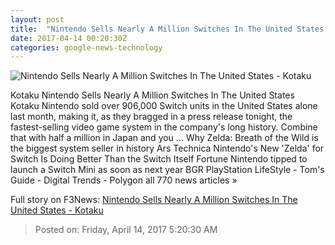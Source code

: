 ```yaml
---
layout: post
title:  "Nintendo Sells Nearly A Million Switches In The United States - Kotaku"
date: 2017-04-14 00:20:30Z
categories: google-news-technology
---
```


![Nintendo Sells Nearly A Million Switches In The United States - Kotaku](https://i.kinja-img.com/gawker-media/image/upload/s--Nw7kGrsl--/c_fill,fl_progressive,g_center,h_900,q_80,w_1600/ufdo1q2ns5dfq7zzljsp.png)

Kotaku Nintendo Sells Nearly A Million Switches In The United States Kotaku Nintendo sold over 906,000 Switch units in the United States alone last month, making it, as they bragged in a press release tonight, the fastest-selling video game system in the company's long history. Combine that with half a million in Japan and you ... Why Zelda: Breath of the Wild is the biggest system seller in history Ars Technica Nintendo's New 'Zelda' for Switch Is Doing Better Than the Switch Itself Fortune Nintendo tipped to launch a Switch Mini as soon as next year BGR PlayStation LifeStyle - Tom's Guide - Digital Trends - Polygon all 770 news articles »


Full story on F3News: [Nintendo Sells Nearly A Million Switches In The United States - Kotaku](http://www.f3nws.com/n/tUHz4E)

> Posted on: Friday, April 14, 2017 5:20:30 AM
